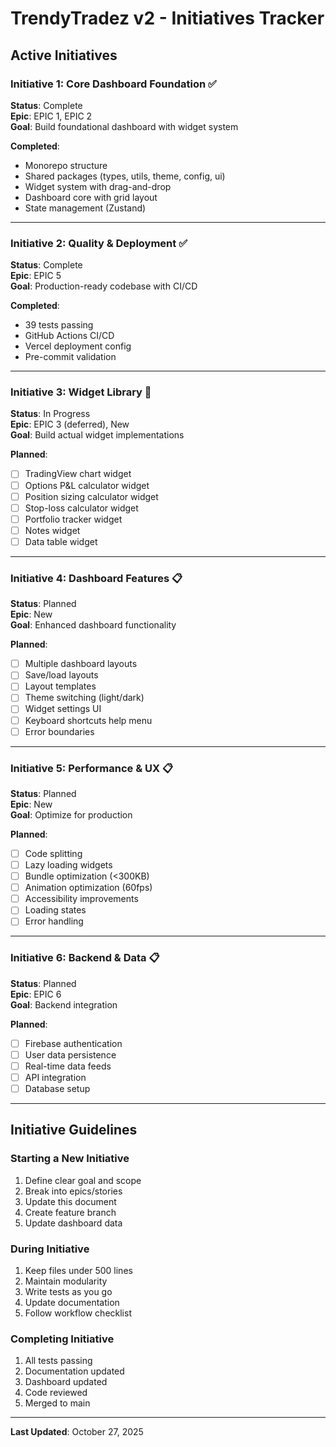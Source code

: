 # TrendyTradez v2 - Initiatives Tracker

## Active Initiatives

### Initiative 1: Core Dashboard Foundation ✅
**Status**: Complete  
**Epic**: EPIC 1, EPIC 2  
**Goal**: Build foundational dashboard with widget system

**Completed**:
- Monorepo structure
- Shared packages (types, utils, theme, config, ui)
- Widget system with drag-and-drop
- Dashboard core with grid layout
- State management (Zustand)

---

### Initiative 2: Quality & Deployment ✅
**Status**: Complete  
**Epic**: EPIC 5  
**Goal**: Production-ready codebase with CI/CD

**Completed**:
- 39 tests passing
- GitHub Actions CI/CD
- Vercel deployment config
- Pre-commit validation

---

### Initiative 3: Widget Library 🔄
**Status**: In Progress  
**Epic**: EPIC 3 (deferred), New  
**Goal**: Build actual widget implementations

**Planned**:
- [ ] TradingView chart widget
- [ ] Options P&L calculator widget
- [ ] Position sizing calculator widget
- [ ] Stop-loss calculator widget
- [ ] Portfolio tracker widget
- [ ] Notes widget
- [ ] Data table widget

---

### Initiative 4: Dashboard Features 📋
**Status**: Planned  
**Epic**: New  
**Goal**: Enhanced dashboard functionality

**Planned**:
- [ ] Multiple dashboard layouts
- [ ] Save/load layouts
- [ ] Layout templates
- [ ] Theme switching (light/dark)
- [ ] Widget settings UI
- [ ] Keyboard shortcuts help menu
- [ ] Error boundaries

---

### Initiative 5: Performance & UX 📋
**Status**: Planned  
**Epic**: New  
**Goal**: Optimize for production

**Planned**:
- [ ] Code splitting
- [ ] Lazy loading widgets
- [ ] Bundle optimization (<300KB)
- [ ] Animation optimization (60fps)
- [ ] Accessibility improvements
- [ ] Loading states
- [ ] Error handling

---

### Initiative 6: Backend & Data 📋
**Status**: Planned  
**Epic**: EPIC 6  
**Goal**: Backend integration

**Planned**:
- [ ] Firebase authentication
- [ ] User data persistence
- [ ] Real-time data feeds
- [ ] API integration
- [ ] Database setup

---

## Initiative Guidelines

### Starting a New Initiative
1. Define clear goal and scope
2. Break into epics/stories
3. Update this document
4. Create feature branch
5. Update dashboard data

### During Initiative
1. Keep files under 500 lines
2. Maintain modularity
3. Write tests as you go
4. Update documentation
5. Follow workflow checklist

### Completing Initiative
1. All tests passing
2. Documentation updated
3. Dashboard updated
4. Code reviewed
5. Merged to main

---

**Last Updated**: October 27, 2025
